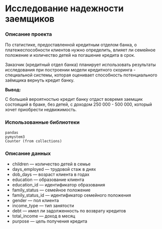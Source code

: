 # Исследование надежности заемщиков

### Описание проекта
По статистике, предоставленной кредитным отделом банка, о платежеспособности клиентов нужно определить, 
влияет ли семейное положение и количество детей на погашение кредита в срок. 
 
Заказчик (кредитный отдел банка) планирует использовать результаты исследования при построении модели кредитного 
скоринга - специальной системы, которая оценивает способность потенциального заёмщика вернуть кредит банку.

**Вывод:**

С большей вероятностью кредит банку отдаст вовремя заемщик состоящий в браке, без детей, с доходом 250 000 - 500 000, 
который хочет приобрести недвижимость.

### Использованные библиотеки

```
pandas
pymystem3
Counter (from collections)
```
### Описание данных

  - children — количество детей в семье
  - days_employed — трудовой стаж в днях
  - dob_days — возраст клиента в годах
  - education — образование клиента
  - education_id — идентификатор образования
  - family_status — семейное положение
  - family_status_id — идентификатор семейного положения
  - gender — пол клиента
  - income_type — тип занятости
  - debt — имел ли задолженность по возврату кредитов
  - total_income — доход в месяц
  - purpose — цель получения кредита

